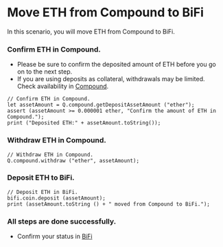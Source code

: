 ```meta-Currency
```

# Move ETH from Compound to BiFi

In this scenario, you will move ETH from Compound to BiFi.

### Confirm ETH in Compound.

- Please be sure to confirm the deposited amount of ETH before you go on to the next step.
- If you are using deposits as collateral, withdrawals may be limited. Check availability in [Compound](https://app.compound.finance/).

```output-Dynamic
// Confirm ETH in Compound.
let assetAmount = Q.compound.getDepositAssetAmount ("ether");
assert (assetAmount >= 0.000001 ether, "Confirm the amount of ETH in Compound.");
print ("Deposited ETH:" + assetAmount.toString());
```

### Withdraw ETH in Compound.

```taster
// Withdraw ETH in Compound.
Q.compound.withdraw ("ether", assetAmount);
```

### Deposit ETH to BiFi.

```taster
// Deposit ETH in BiFi.
bifi.coin.deposit (assetAmount);
print (assetAmount.toString () + " moved from Compound to BiFi.");
```

### All steps are done successfully.

- Confirm your status in [BiFi](https://app.bifi.finance/lend?chainid=mainnet)
